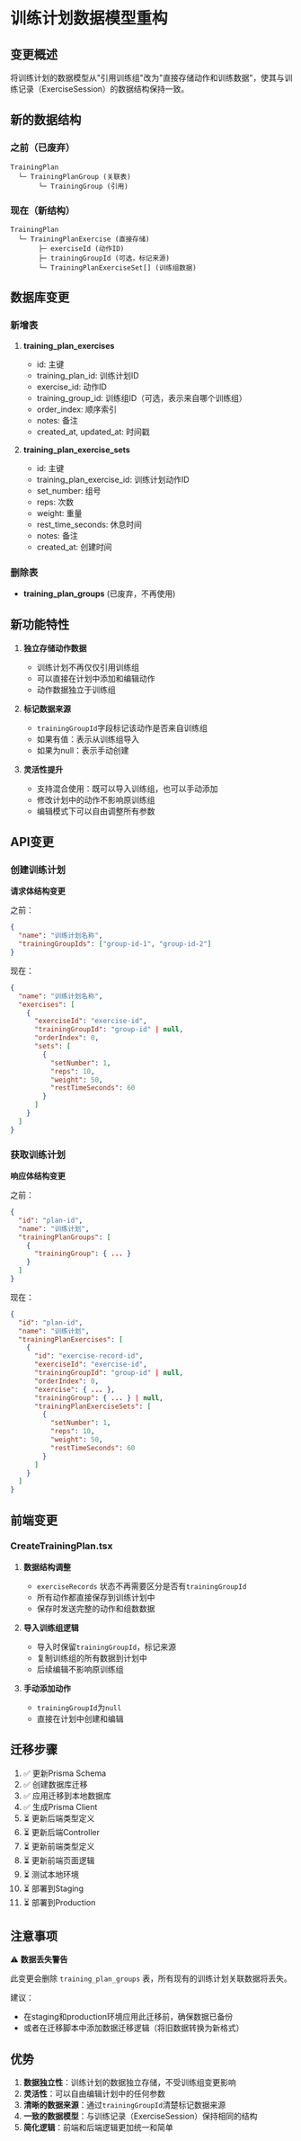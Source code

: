 # 训练计划数据模型重构

## 变更概述

将训练计划的数据模型从"引用训练组"改为"直接存储动作和训练数据"，使其与训练记录（ExerciseSession）的数据结构保持一致。

## 新的数据结构

### 之前（已废弃）
```
TrainingPlan
  └─ TrainingPlanGroup (关联表)
       └─ TrainingGroup (引用)
```

### 现在（新结构）
```
TrainingPlan
  └─ TrainingPlanExercise (直接存储)
       ├─ exerciseId (动作ID)
       ├─ trainingGroupId (可选，标记来源)
       └─ TrainingPlanExerciseSet[] (训练组数据)
```

## 数据库变更

### 新增表

1. **training_plan_exercises**
   - id: 主键
   - training_plan_id: 训练计划ID
   - exercise_id: 动作ID
   - training_group_id: 训练组ID（可选，表示来自哪个训练组）
   - order_index: 顺序索引
   - notes: 备注
   - created_at, updated_at: 时间戳

2. **training_plan_exercise_sets**
   - id: 主键
   - training_plan_exercise_id: 训练计划动作ID
   - set_number: 组号
   - reps: 次数
   - weight: 重量
   - rest_time_seconds: 休息时间
   - notes: 备注
   - created_at: 创建时间

### 删除表

- **training_plan_groups** (已废弃，不再使用)

## 新功能特性

1. **独立存储动作数据**
   - 训练计划不再仅仅引用训练组
   - 可以直接在计划中添加和编辑动作
   - 动作数据独立于训练组

2. **标记数据来源**
   - `trainingGroupId`字段标记该动作是否来自训练组
   - 如果有值：表示从训练组导入
   - 如果为null：表示手动创建

3. **灵活性提升**
   - 支持混合使用：既可以导入训练组，也可以手动添加
   - 修改计划中的动作不影响原训练组
   - 编辑模式下可以自由调整所有参数

## API变更

### 创建训练计划

**请求体结构变更**

之前：
```json
{
  "name": "训练计划名称",
  "trainingGroupIds": ["group-id-1", "group-id-2"]
}
```

现在：
```json
{
  "name": "训练计划名称",
  "exercises": [
    {
      "exerciseId": "exercise-id",
      "trainingGroupId": "group-id" | null,
      "orderIndex": 0,
      "sets": [
        {
          "setNumber": 1,
          "reps": 10,
          "weight": 50,
          "restTimeSeconds": 60
        }
      ]
    }
  ]
}
```

### 获取训练计划

**响应体结构变更**

之前：
```json
{
  "id": "plan-id",
  "name": "训练计划",
  "trainingPlanGroups": [
    {
      "trainingGroup": { ... }
    }
  ]
}
```

现在：
```json
{
  "id": "plan-id",
  "name": "训练计划",
  "trainingPlanExercises": [
    {
      "id": "exercise-record-id",
      "exerciseId": "exercise-id",
      "trainingGroupId": "group-id" | null,
      "orderIndex": 0,
      "exercise": { ... },
      "trainingGroup": { ... } | null,
      "trainingPlanExerciseSets": [
        {
          "setNumber": 1,
          "reps": 10,
          "weight": 50,
          "restTimeSeconds": 60
        }
      ]
    }
  ]
}
```

## 前端变更

### CreateTrainingPlan.tsx

1. **数据结构调整**
   - `exerciseRecords` 状态不再需要区分是否有`trainingGroupId`
   - 所有动作都直接保存到训练计划中
   - 保存时发送完整的动作和组数数据

2. **导入训练组逻辑**
   - 导入时保留`trainingGroupId`，标记来源
   - 复制训练组的所有数据到计划中
   - 后续编辑不影响原训练组

3. **手动添加动作**
   - `trainingGroupId`为`null`
   - 直接在计划中创建和编辑

## 迁移步骤

1. ✅ 更新Prisma Schema
2. ✅ 创建数据库迁移
3. ✅ 应用迁移到本地数据库
4. ✅ 生成Prisma Client
5. ⏳ 更新后端类型定义
6. ⏳ 更新后端Controller
7. ⏳ 更新前端类型定义
8. ⏳ 更新前端页面逻辑
9. ⏳ 测试本地环境
10. ⏳ 部署到Staging
11. ⏳ 部署到Production

## 注意事项

⚠️ **数据丢失警告**

此变更会删除 `training_plan_groups` 表，所有现有的训练计划关联数据将丢失。

建议：
- 在staging和production环境应用此迁移前，确保数据已备份
- 或者在迁移脚本中添加数据迁移逻辑（将旧数据转换为新格式）

## 优势

1. **数据独立性**：训练计划的数据独立存储，不受训练组变更影响
2. **灵活性**：可以自由编辑计划中的任何参数
3. **清晰的数据来源**：通过`trainingGroupId`清楚标记数据来源
4. **一致的数据模型**：与训练记录（ExerciseSession）保持相同的结构
5. **简化逻辑**：前端和后端逻辑更加统一和简单

